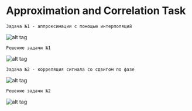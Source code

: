 # Approximation and Correlation Task

    Задача №1 - аппроксимации с помощью интерполяций

![alt tag](https://github.com/PC-SET/Approximation_and_Correlation_Task/blob/main/Image/1.jpg?raw=true "Задача 1")​

    Решение задачи №1

![alt tag](https://github.com/PC-SET/Approximation_and_Correlation_Task/blob/main/Image/01.jpg?raw=true "Решение 1")​

    Задача №2 - корреляция сигнала со сдвигом по фазе

![alt tag](https://github.com/PC-SET/Approximation_and_Correlation_Task/blob/main/Image/3.jpg?raw=true "Задача 2")​

    Решение задачи №2
    
![alt tag](https://github.com/PC-SET/Approximation_and_Correlation_Task/blob/main/Image/4.jpg?raw=true "Решение 2")​
